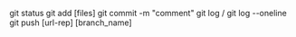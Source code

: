 git status
git add [files]
git commit -m "comment"
git log / git log --oneline
git push [url-rep] [branch_name]
